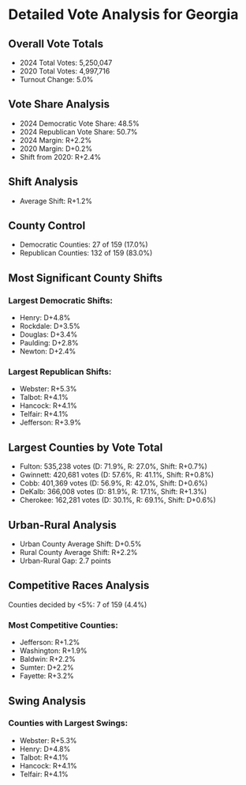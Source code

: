 # Detailed Vote Analysis for Georgia

## Overall Vote Totals

* 2024 Total Votes: 5,250,047
* 2020 Total Votes: 4,997,716
* Turnout Change: 5.0%

## Vote Share Analysis

* 2024 Democratic Vote Share: 48.5%
* 2024 Republican Vote Share: 50.7%
* 2024 Margin: R+2.2%
* 2020 Margin: D+0.2%
* Shift from 2020: R+2.4%

## Shift Analysis

* Average Shift: R+1.2%

## County Control

* Democratic Counties: 27 of 159 (17.0%)
* Republican Counties: 132 of 159 (83.0%)

## Most Significant County Shifts

### Largest Democratic Shifts:
* Henry: D+4.8%
* Rockdale: D+3.5%
* Douglas: D+3.4%
* Paulding: D+2.8%
* Newton: D+2.4%

### Largest Republican Shifts:
* Webster: R+5.3%
* Talbot: R+4.1%
* Hancock: R+4.1%
* Telfair: R+4.1%
* Jefferson: R+3.9%

## Largest Counties by Vote Total

* Fulton: 535,238 votes (D: 71.9%, R: 27.0%, Shift: R+0.7%)
* Gwinnett: 420,681 votes (D: 57.6%, R: 41.1%, Shift: R+0.8%)
* Cobb: 401,369 votes (D: 56.9%, R: 42.0%, Shift: D+0.6%)
* DeKalb: 366,008 votes (D: 81.9%, R: 17.1%, Shift: R+1.3%)
* Cherokee: 162,281 votes (D: 30.1%, R: 69.1%, Shift: D+0.6%)

## Urban-Rural Analysis

* Urban County Average Shift: D+0.5%
* Rural County Average Shift: R+2.2%
* Urban-Rural Gap: 2.7 points

## Competitive Races Analysis

Counties decided by <5%: 7 of 159 (4.4%)

### Most Competitive Counties:
* Jefferson: R+1.2%
* Washington: R+1.9%
* Baldwin: R+2.2%
* Sumter: D+2.2%
* Fayette: R+3.2%

## Swing Analysis

### Counties with Largest Swings:
* Webster: R+5.3%
* Henry: D+4.8%
* Talbot: R+4.1%
* Hancock: R+4.1%
* Telfair: R+4.1%
